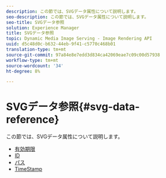 ```yaml
---
description: この節では、SVGデータ属性について説明します。
seo-description: この節では、SVGデータ属性について説明します。
seo-title: SVGデータ参照
solution: Experience Manager
title: SVGデータ参照
topic: Dynamic Media Image Serving - Image Rendering API
uuid: d5c48d0c-b632-44eb-9f41-c5770c468b01
translation-type: tm+mt
source-git-commit: 97a84e8e7edd3d834ca42069eae7c09c00d57938
workflow-type: tm+mt
source-wordcount: '34'
ht-degree: 8%

---
```



# SVGデータ参照{#svg-data-reference}

この節では、SVGデータ属性について説明します。

* [有効期限](r-expiration-svg.md)
* [ID](r-id-svg.md)
* [パス](r-path-svg.md)
* [TimeStamp](r-timestamp-svg.md)

